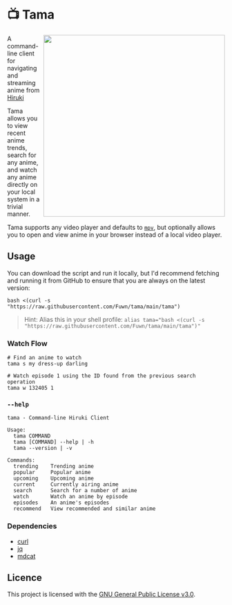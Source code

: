 # 📺 Tama

<a href="https://anilist.co/character/161223" target="_blank"><img src="https://i.imgur.com/rxqMH46.png" align="right" height="420vw"></a>

A command-line client for navigating and streaming anime from [Hiruki](https://hiruki.xyz)

Tama allows you to view recent anime trends, search for any anime, and watch any
anime directly on your local system in a trivial manner.

Tama supports any video player and defaults to [`mpv`](https://mpv.io/), but
optionally allows you to open and view anime in your browser instead of a local
video player.

## Usage

You can download the script and run it locally, but I'd recommend fetching and
running it from GitHub to ensure that you are always on the latest version:

```shell
bash <(curl -s "https://raw.githubusercontent.com/Fuwn/tama/main/tama")
```

> Hint: Alias this in your shell profile: `alias tama="bash <(curl -s "https://raw.githubusercontent.com/Fuwn/tama/main/tama")"`

### Watch Flow

```shell
# Find an anime to watch
tama s my dress-up darling

# Watch episode 1 using the ID found from the previous search operation
tama w 132405 1
```

### `--help`

```text
tama - Command-line Hiruki Client

Usage:
  tama COMMAND
  tama [COMMAND] --help | -h
  tama --version | -v

Commands:
  trending    Trending anime
  popular     Popular anime
  upcoming    Upcoming anime
  current     Currently airing anime
  search      Search for a number of anime
  watch       Watch an anime by episode
  episodes    An anime's episodes
  recommend   View recommended and similar anime
```

### Dependencies

- [curl](https://curl.se/)
- [jq](https://jqlang.github.io/jq/)
- [mdcat](https://github.com/swsnr/mdcat)

## Licence

This project is licensed with the [GNU General Public License v3.0](LICENSE).
